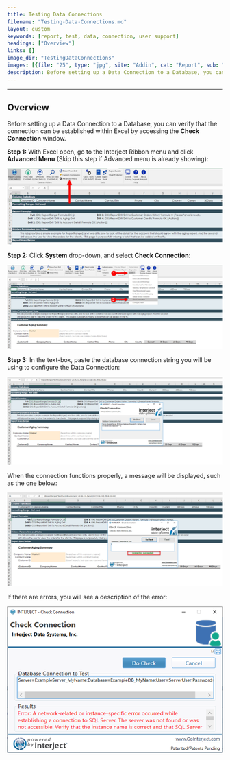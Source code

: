 ```yaml
---
title: Testing Data Connections
filename: "Testing-Data-Connections.md"
layout: custom
keywords: [report, test, data, connection, user support]
headings: ["Overview"]
links: []
image_dir: "TestingDataConnections"
images: [{file: "25", type: "jpg", site: "Addin", cat: "Report", sub: "", report: "", ribbon: "Simple", config: "Yes"},{file: "26", type: "jpg", site: "Addin", cat: "Ribbon", sub: "System", report: "Customer Aging Summary", ribbon: "Advanced", config: "Yes"},{file: "27", type: "jpg", site: "Addin", cat: "Check Connection", sub: "", report: "Customer Aging Summary", ribbon: "", config: "Yes"},{file: "28", type: "jpg", site: "Addin", cat: "Check Connection", sub: "", report: "Customer Aging Summary", ribbon: "", config: "Yes"},{file: "CheckConnectionError", type: "png", site: "Addin", cat: "Check Connection", sub: "", report: "", ribbon: "", config: ""}]
description: Before setting up a Data Connection to a Database, you can verify that the connection can be established within Excel by accessing the Check Connection window.
---
```

* * *

## Overview

Before setting up a Data Connection to a Database, you can verify that the connection can be established within Excel by accessing the **Check Connection** window.

**Step 1:** With Excel open, go to the Interject Ribbon menu and click **Advanced Menu** (Skip this step if Advanced menu is already showing):

![](/images/TestingDataConnections/25.jpg)
<br>

**Step 2:** Click **System** drop-down, and select **Check Connection**:

![](/images/TestingDataConnections/26.jpg)
<br>

**Step 3:** In the text-box, paste the database connection string you will be using to configure the Data Connection:

![](/images/TestingDataConnections/27.jpg)
<br>

When the connection functions properly, a message will be displayed, such as the one below:

![](/images/TestingDataConnections/28.jpg)
<br>

If there are errors, you will see a description of the error:

![](/images/TestingDataConnections/CheckConnectionError.png)
<br>

